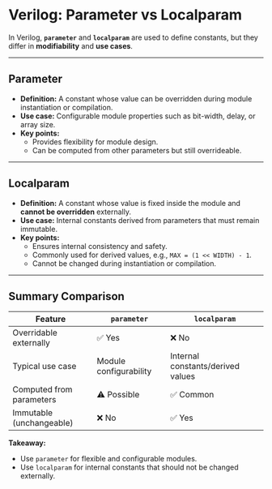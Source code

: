 # Verilog: Parameter vs Localparam

In Verilog, **`parameter`** and **`localparam`** are used to define constants, but they differ in **modifiability** and **use cases**.

---

## Parameter

- **Definition:** A constant whose value can be overridden during module instantiation or compilation.  
- **Use case:** Configurable module properties such as bit-width, delay, or array size.  
- **Key points:**  
  - Provides flexibility for module design.  
  - Can be computed from other parameters but still overrideable.  

---

## Localparam

- **Definition:** A constant whose value is fixed inside the module and **cannot be overridden** externally.  
- **Use case:** Internal constants derived from parameters that must remain immutable.  
- **Key points:**  
  - Ensures internal consistency and safety.  
  - Commonly used for derived values, e.g., `MAX = (1 << WIDTH) - 1`.  
  - Cannot be changed during instantiation or compilation.  

---

## Summary Comparison

| Feature                 | `parameter`               | `localparam`                   |
|-------------------------|--------------------------|--------------------------------|
| Overridable externally  | ✅ Yes                   | ❌ No                          |
| Typical use case        | Module configurability    | Internal constants/derived values |
| Computed from parameters | ⚠ Possible              | ✅ Common                      |
| Immutable (unchangeable) | ❌ No                    | ✅ Yes                         |

**Takeaway:**  
- Use `parameter` for flexible and configurable modules.  
- Use `localparam` for internal constants that should not be changed externally.

